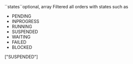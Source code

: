 <tr><td>``states``</td><td>optional, array</td>
<td>Filtered all orders with states such as
<ul>
<li>PENDING</li>
<li>INPROGRESS</li>
<li>RUNNING</li>
<li>SUSPENDED</li>
<li>WAITING</li>
<li>FAILED</li>
<li>BLOCKED</li>
</ul>
</td><td>["SUSPENDED"]</td><td></td></tr>
